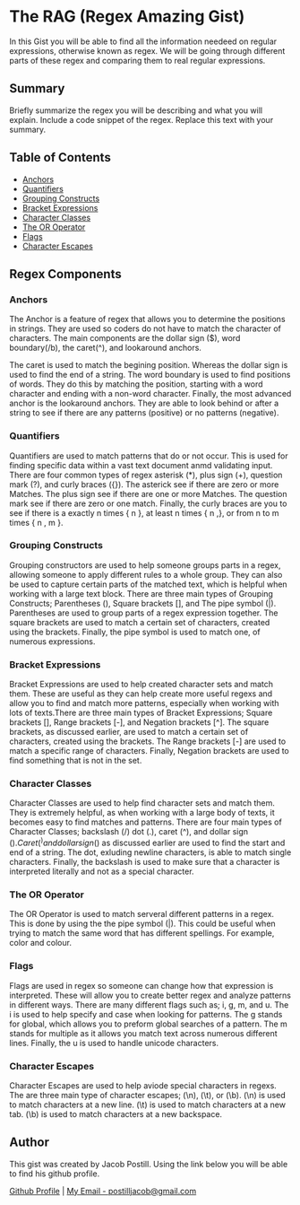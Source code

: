 # The RAG (Regex Amazing Gist) 

In this Gist you will be able to find all the information needeed on regular expressions, otherwise known as regex. We will be going through different parts of these regex and comparing them to real regular expressions.

## Summary

Briefly summarize the regex you will be describing and what you will explain. Include a code snippet of the regex. Replace this text with your summary.

## Table of Contents

- [Anchors](#anchors)
- [Quantifiers](#quantifiers)
- [Grouping Constructs](#grouping-constructs)
- [Bracket Expressions](#bracket-expressions)
- [Character Classes](#character-classes)
- [The OR Operator](#the-or-operator)
- [Flags](#flags)
- [Character Escapes](#character-escapes)

## Regex Components

### Anchors
The Anchor is a feature of regex that allows you to determine the positions in strings. They are used so coders do not have to match the character of characters. The main components are the dollar sign ($), word boundary(/b), the caret(^), and lookaround anchors. 

The caret is used to match the begining position. Whereas the dollar sign is used to find the end of a string. The word boundary is used to find positions of words. They do this by matching the position, starting with a word character and ending with a non-word character. Finally, the most advanced anchor is the lookaround anchors. They are able to look behind or after a string to see if there are any patterns (positive) or no patterns (negative).

### Quantifiers
Quantifiers are used to match patterns that do or not occur. This is used for finding specific data within a vast text document anmd validating input. There are four common types of regex asterisk (*), plus sign (+), question mark (?), and curly braces ({}). The asterick see if there are zero or more Matches. The plus sign see if there are one or more Matches. The question mark see if there are zero or one match. Finally, the curly braces are you to see if there is a exactly n times { n }, at least n times { n ,}, or from n to m times { n , m }.

### Grouping Constructs
Grouping constructors are used to help someone groups parts in a regex, allowing someone to apply different rules to a whole group. They can also be used to capture certain parts of the matched text, which is helpful when working with a large text block. There are three main types of Grouping Constructs; Parentheses (), Square brackets [], and The pipe symbol (|). Parentheses are used to group parts of a regex expression together. The square brackets are used to match a certain set of characters, created using the brackets. Finally, the pipe symbol is used to match one, of numerous expressions.

### Bracket Expressions
Bracket Expressions are used to help created character sets and match them. These are useful as they can help create more useful regexs and allow you to find and match more patterns, especially when working with lots of texts.There are three main types of Bracket Expressions; Square brackets [], Range brackets [-], and Negation brackets [^]. The square brackets, as discussed earlier, are used to match a certain set of characters, created using the brackets. The Range brackets [-] are used to match a specific range of characters. Finally, Negation brackets are used to find something that is not in the set.

### Character Classes
Character Classes are used to help find character sets and match them. They is extremely helpful, as when working with a large body of texts, it becomes easy to find matches and patterns. There are four main types of Character Classes; backslash (/) dot (.), caret (^), and dollar sign ($). Caret (^) and dollar sign ($) as discussed earlier are used to find the start and end of a string. The dot, exluding newline characters, is able to match single characters. Finally, the backslash is used to make sure that a character is interpreted literally and not as a special character.

### The OR Operator
The OR Operator is used to match serveral different patterns in a regex. This is done by using the the pipe symbol (|). This could be useful when trying to match the same word that has different spellings. For example, color and colour.

### Flags
Flags are used in regex so someone can change how that expression is interpreted. These will allow you to create better regex and analyze patterns in different ways. There are many different flags such as; i, g, m, and u. The i is used to help specify and case when looking for patterns. The g stands for global, which allows you to preform global searches of a pattern. The m stands for multiple as it allows you match text across numerous different lines. Finally, the u is used to handle unicode characters. 

### Character Escapes
Character Escapes are used to help aviode special characters in regexs. The are three main type of character escapes; (\n), (\t), or (\b). (\n) is used to match characters at a new line. (\t) is used to match characters at a new tab.  (\b) is used to match characters at a new backspace. 
## Author
This gist was created by Jacob Postill. Using the link below you will be able to find his github profile. 

[Github Profile](https://github.com/jacobpostill ) | 
[My Email - postilljacob@gmail.com](mailto:postilljacob@gmail.com)
